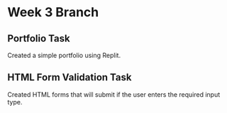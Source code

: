 # Week 3 Branch

## Portfolio Task
Created a simple portfolio using Replit.

## HTML Form Validation Task
Created HTML forms that will submit if the user enters the required input type.
